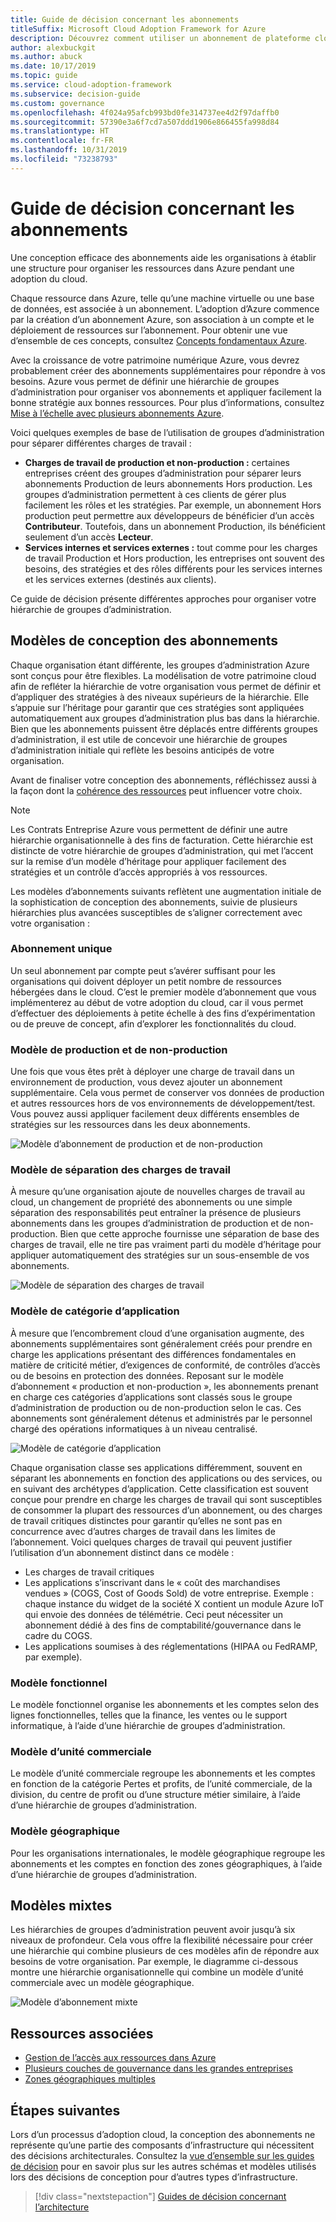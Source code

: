 ```yaml
---
title: Guide de décision concernant les abonnements
titleSuffix: Microsoft Cloud Adoption Framework for Azure
description: Découvrez comment utiliser un abonnement de plateforme cloud comme un service principal lors des migrations Azure.
author: alexbuckgit
ms.author: abuck
ms.date: 10/17/2019
ms.topic: guide
ms.service: cloud-adoption-framework
ms.subservice: decision-guide
ms.custom: governance
ms.openlocfilehash: 4f024a95afcb993bd0fe314737ee4d2f97daffb0
ms.sourcegitcommit: 57390e3a6f7cd7a507ddd1906e866455fa998d84
ms.translationtype: HT
ms.contentlocale: fr-FR
ms.lasthandoff: 10/31/2019
ms.locfileid: "73238793"
---
```

# <a name="subscription-decision-guide"></a>Guide de décision concernant les abonnements

Une conception efficace des abonnements aide les organisations à établir une structure pour organiser les ressources dans Azure pendant une adoption du cloud.

Chaque ressource dans Azure, telle qu’une machine virtuelle ou une base de données, est associée à un abonnement. L’adoption d’Azure commence par la création d’un abonnement Azure, son association à un compte et le déploiement de ressources sur l’abonnement. Pour obtenir une vue d’ensemble de ces concepts, consultez [Concepts fondamentaux Azure](../../ready/considerations/fundamental-concepts.md).

Avec la croissance de votre patrimoine numérique Azure, vous devrez probablement créer des abonnements supplémentaires pour répondre à vos besoins. Azure vous permet de définir une hiérarchie de groupes d’administration pour organiser vos abonnements et appliquer facilement la bonne stratégie aux bonnes ressources. Pour plus d’informations, consultez [Mise à l’échelle avec plusieurs abonnements Azure](../../ready/azure-best-practices/scaling-subscriptions.md).

Voici quelques exemples de base de l’utilisation de groupes d’administration pour séparer différentes charges de travail :

- **Charges de travail de production et non-production :** certaines entreprises créent des groupes d’administration pour séparer leurs abonnements Production de leurs abonnements Hors production. Les groupes d’administration permettent à ces clients de gérer plus facilement les rôles et les stratégies. Par exemple, un abonnement Hors production peut permettre aux développeurs de bénéficier d’un accès **Contributeur**. Toutefois, dans un abonnement Production, ils bénéficient seulement d’un accès **Lecteur**.
- **Services internes et services externes :** tout comme pour les charges de travail Production et Hors production, les entreprises ont souvent des besoins, des stratégies et des rôles différents pour les services internes et les services externes (destinés aux clients).

Ce guide de décision présente différentes approches pour organiser votre hiérarchie de groupes d’administration.

## <a name="subscription-design-patterns"></a>Modèles de conception des abonnements

Chaque organisation étant différente, les groupes d’administration Azure sont conçus pour être flexibles. La modélisation de votre patrimoine cloud afin de refléter la hiérarchie de votre organisation vous permet de définir et d’appliquer des stratégies à des niveaux supérieurs de la hiérarchie. Elle s’appuie sur l’héritage pour garantir que ces stratégies sont appliquées automatiquement aux groupes d’administration plus bas dans la hiérarchie. Bien que les abonnements puissent être déplacés entre différents groupes d’administration, il est utile de concevoir une hiérarchie de groupes d’administration initiale qui reflète les besoins anticipés de votre organisation.

Avant de finaliser votre conception des abonnements, réfléchissez aussi à la façon dont la [cohérence des ressources](../resource-consistency/index.md) peut influencer votre choix.

> [!NOTE]
> Les Contrats Entreprise Azure vous permettent de définir une autre hiérarchie organisationnelle à des fins de facturation. Cette hiérarchie est distincte de votre hiérarchie de groupes d’administration, qui met l’accent sur la remise d’un modèle d’héritage pour appliquer facilement des stratégies et un contrôle d’accès appropriés à vos ressources.

Les modèles d’abonnements suivants reflètent une augmentation initiale de la sophistication de conception des abonnements, suivie de plusieurs hiérarchies plus avancées susceptibles de s’aligner correctement avec votre organisation :

### <a name="single-subscription"></a>Abonnement unique

Un seul abonnement par compte peut s’avérer suffisant pour les organisations qui doivent déployer un petit nombre de ressources hébergées dans le cloud. C’est le premier modèle d’abonnement que vous implémenterez au début de votre adoption du cloud, car il vous permet d’effectuer des déploiements à petite échelle à des fins d’expérimentation ou de preuve de concept, afin d’explorer les fonctionnalités du cloud.

### <a name="production-and-nonproduction-pattern"></a>Modèle de production et de non-production

Une fois que vous êtes prêt à déployer une charge de travail dans un environnement de production, vous devez ajouter un abonnement supplémentaire. Cela vous permet de conserver vos données de production et autres ressources hors de vos environnements de développement/test. Vous pouvez aussi appliquer facilement deux différents ensembles de stratégies sur les ressources dans les deux abonnements.

![Modèle d’abonnement de production et de non-production](../../_images/ready/basic-subscription-model.png)

### <a name="workload-separation-pattern"></a>Modèle de séparation des charges de travail

À mesure qu’une organisation ajoute de nouvelles charges de travail au cloud, un changement de propriété des abonnements ou une simple séparation des responsabilités peut entraîner la présence de plusieurs abonnements dans les groupes d’administration de production et de non-production. Bien que cette approche fournisse une séparation de base des charges de travail, elle ne tire pas vraiment parti du modèle d’héritage pour appliquer automatiquement des stratégies sur un sous-ensemble de vos abonnements.

![Modèle de séparation des charges de travail](../../_images/ready/management-group-hierarchy.png)

### <a name="application-category-pattern"></a>Modèle de catégorie d’application

À mesure que l’encombrement cloud d’une organisation augmente, des abonnements supplémentaires sont généralement créés pour prendre en charge les applications présentant des différences fondamentales en matière de criticité métier, d’exigences de conformité, de contrôles d’accès ou de besoins en protection des données. Reposant sur le modèle d’abonnement « production et non-production », les abonnements prenant en charge ces catégories d’applications sont classés sous le groupe d’administration de production ou de non-production selon le cas. Ces abonnements sont généralement détenus et administrés par le personnel chargé des opérations informatiques à un niveau centralisé.

![Modèle de catégorie d’application](../../_images/infra-subscriptions/application.png)

Chaque organisation classe ses applications différemment, souvent en séparant les abonnements en fonction des applications ou des services, ou en suivant des archétypes d’application. Cette classification est souvent conçue pour prendre en charge les charges de travail qui sont susceptibles de consommer la plupart des ressources d’un abonnement, ou des charges de travail critiques distinctes pour garantir qu’elles ne sont pas en concurrence avec d’autres charges de travail dans les limites de l’abonnement. Voici quelques charges de travail qui peuvent justifier l’utilisation d’un abonnement distinct dans ce modèle :

- Les charges de travail critiques
- Les applications s’inscrivant dans le « coût des marchandises vendues » (COGS, Cost of Goods Sold) de votre entreprise. Exemple : chaque instance du widget de la société X contient un module Azure IoT qui envoie des données de télémétrie. Ceci peut nécessiter un abonnement dédié à des fins de comptabilité/gouvernance dans le cadre du COGS.
- Les applications soumises à des réglementations (HIPAA ou FedRAMP, par exemple).

### <a name="functional-pattern"></a>Modèle fonctionnel

Le modèle fonctionnel organise les abonnements et les comptes selon des lignes fonctionnelles, telles que la finance, les ventes ou le support informatique, à l’aide d’une hiérarchie de groupes d’administration.

### <a name="business-unit-pattern"></a>Modèle d’unité commerciale

Le modèle d’unité commerciale regroupe les abonnements et les comptes en fonction de la catégorie Pertes et profits, de l’unité commerciale, de la division, du centre de profit ou d’une structure métier similaire, à l’aide d’une hiérarchie de groupes d’administration.

### <a name="geographic-pattern"></a>Modèle géographique

Pour les organisations internationales, le modèle géographique regroupe les abonnements et les comptes en fonction des zones géographiques, à l’aide d’une hiérarchie de groupes d’administration.

## <a name="mixed-patterns"></a>Modèles mixtes

Les hiérarchies de groupes d’administration peuvent avoir jusqu’à six niveaux de profondeur. Cela vous offre la flexibilité nécessaire pour créer une hiérarchie qui combine plusieurs de ces modèles afin de répondre aux besoins de votre organisation. Par exemple, le diagramme ci-dessous montre une hiérarchie organisationnelle qui combine un modèle d’unité commerciale avec un modèle géographique.

![Modèle d’abonnement mixte](../../_images/infra-subscriptions/mixed.png)

## <a name="related-resources"></a>Ressources associées

- [Gestion de l’accès aux ressources dans Azure](../../govern/resource-consistency/resource-access-management.md)
- [Plusieurs couches de gouvernance dans les grandes entreprises](../../govern/guides/complex/multiple-layers-of-governance.md)
- [Zones géographiques multiples](../regions/index.md)

## <a name="next-steps"></a>Étapes suivantes

Lors d’un processus d’adoption cloud, la conception des abonnements ne représente qu’une partie des composants d’infrastructure qui nécessitent des décisions architecturales. Consultez la [vue d’ensemble sur les guides de décision](../index.md) pour en savoir plus sur les autres schémas et modèles utilisés lors des décisions de conception pour d’autres types d’infrastructure.

> [!div class="nextstepaction"]
> [Guides de décision concernant l’architecture](../index.md)

